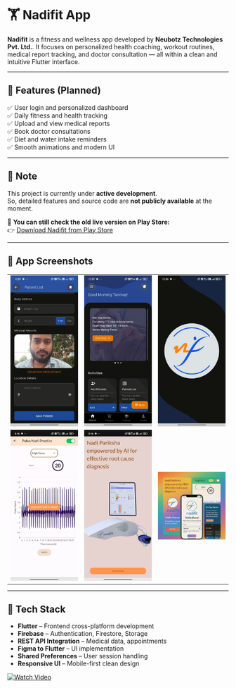 # 🏋️ Nadifit App

<p>
  <strong>Nadifit</strong> is a fitness and wellness app developed by <strong>Neubotz Technologies Pvt. Ltd.</strong>.  
  It focuses on personalized health coaching, workout routines, medical report tracking, and doctor consultation —  
  all within a clean and intuitive Flutter interface.
</p>

---

## 🧩 Features (Planned)

✅ User login and personalized dashboard  
✅ Daily fitness and health tracking  
✅ Upload and view medical reports  
✅ Book doctor consultations  
✅ Diet and water intake reminders  
✅ Smooth animations and modern UI

---

## 🚧 Note

This project is currently under **active development**.  
So, detailed features and source code are **not publicly available** at the moment.

📲 **You can still check the old live version on Play Store:**  
👉 [Download Nadifit from Play Store](https://play.google.com/store/apps/details?id=com.neubotz.nadifit)

---

## 📸 App Screenshots

<table>
  <tr>
    <td><img src="https://github.com/VEDPRAKASHABPS/nadifit_app/blob/main/WhatsApp%20Image%202025-05-20%20at%2013.05.42%20(2).jpeg?raw=true" width="200" /></td>
    <td><img src="https://github.com/VEDPRAKASHABPS/nadifit_app/blob/main/WhatsApp%20Image%202025-05-20%20at%2013.05.43%20(1).jpeg?raw=true" width="200" /></td>
    <td><img src="https://github.com/VEDPRAKASHABPS/nadifit_app/blob/main/WhatsApp%20Image%202025-05-20%20at%2013.05.45.jpeg?raw=true" width="200" /></td>
  </tr>
  <tr>
    <td><img src="https://github.com/VEDPRAKASHABPS/nadifit_app/blob/main/as.jpeg?raw=true" width="200" /></td>
    <td><img src="https://github.com/VEDPRAKASHABPS/nadifit_app/blob/main/nad1.jpeg?raw=true" width="200" /></td>
    <td><img src="https://github.com/VEDPRAKASHABPS/nadifit_app/blob/main/nadifimg.png?raw=true" width="200" /></td>
  </tr>
</table>

---

## 🚀 Tech Stack

- **Flutter** – Frontend cross-platform development  
- **Firebase** – Authentication, Firestore, Storage  
- **REST API Integration** – Medical data, appointments  
- **Figma to Flutter** – UI implementation  
- **Shared Preferences** – User session handling  
- **Responsive UI** – Mobile-first clean design

[![Watch Video](assets/nadifit_preview.png)](https://github.com/VEDPRAKASHABPS/nadifit_app/raw/main/assets/NADIFITVD.mp4)


